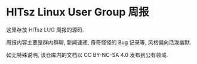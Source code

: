 # HITsz Linux User Group 周报

这里存放 HITsz LUG 周报的源码.

周报内容主要是群内群聊, 新闻速递, 奇奇怪怪的 Bug 记录等, 风格偏向活泼幽默.

如无特殊说明, 该仓库内的文档以 CC BY-NC-SA 4.0 发布到公有领域.
